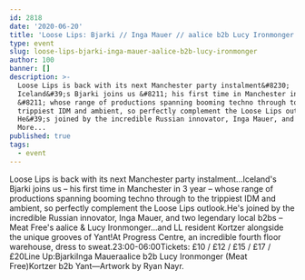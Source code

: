 ```yaml
---
id: 2818
date: '2020-06-20'
title: 'Loose Lips: Bjarki // Inga Mauer // aalice b2b Lucy Ironmonger - Loose Lips'
type: event
slug: loose-lips-bjarki-inga-mauer-aalice-b2b-lucy-ironmonger
author: 100
banner: []
description: >-
  Loose Lips is back with its next Manchester party instalment&#8230;
  Iceland&#39;s Bjarki joins us &#8211; his first time in Manchester in 3 year
  &#8211; whose range of productions spanning booming techno through to the
  trippiest IDM and ambient, so perfectly complement the Loose Lips outlook.
  He&#39;s joined by the incredible Russian innovator, Inga Mauer, and [...]Read
  More...
published: true
tags:
  - event
---
```

Loose Lips is back with its next Manchester party instalment…Iceland's Bjarki joins us – his first time in Manchester in 3 year – whose range of productions spanning booming techno through to the trippiest IDM and ambient, so perfectly complement the Loose Lips outlook.He's joined by the incredible Russian innovator, Inga Mauer, and two legendary local b2bs – Meat Free's aalice & Lucy Ironmonger…and LL resident Kortzer alongside the unique grooves of Yant!At Progress Centre, an incredible fourth floor warehouse, dress to sweat.23:00-06:00Tickets: £10 / £12 / £15 / £17 / £20Line Up:BjarkiInga Maueraalice b2b Lucy Ironmonger (Meat Free)Kortzer b2b Yant—Artwork by Ryan Nayr.